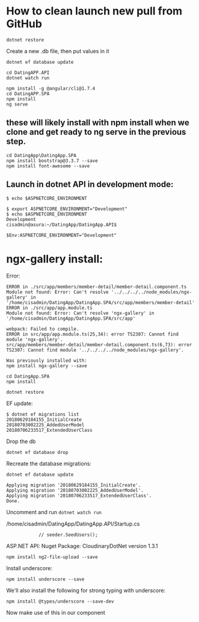 # How to clean launch new pull from GitHub
````
dotnet restore
````

Create a new .db file, then put values in it
````
dotnet ef database update
````

````
cd DatingAPP.API
dotnet watch run
````

````
npm install -g @angular/cli@1.7.4
cd DatingAPP.SPA
npm install
ng serve
````


## these will likely install with npm install when we clone and get ready to ng serve in the previous step.
````
cd DatingApp\DatingApp.SPA
npm install bootstrap@3.3.7 --save
npm install font-awesome --save
````


## Launch in dotnet API in development mode:
````
$ echo $ASPNETCORE_ENVIRONMENT

$ export ASPNETCORE_ENVIRONMENT="Development"
$ echo $ASPNETCORE_ENVIRONMENT
Development
cisadmin@asura:~/DatingApp/DatingApp.API$
````

````
$Env:ASPNETCORE_ENVIRONMENT="Development"
````


# ngx-gallery install:


Error:
````
ERROR in ./src/app/members/member-detail/member-detail.component.ts
Module not found: Error: Can't resolve '../../../../node_modules/ngx-gallery' in '/home/cisadmin/DatingApp/DatingApp.SPA/src/app/members/member-detail'
ERROR in ./src/app/app.module.ts
Module not found: Error: Can't resolve 'ngx-gallery' in '/home/cisadmin/DatingApp/DatingApp.SPA/src/app'

webpack: Failed to compile.
ERROR in src/app/app.module.ts(25,34): error TS2307: Cannot find module 'ngx-gallery'.
src/app/members/member-detail/member-detail.component.ts(6,73): error TS2307: Cannot find module '../../../../node_modules/ngx-gallery'.

Was previously installed with:
npm install ngx-gallery --save
````

````
cd DatingApp.SPA
npm install
````

````
dotnet restore
````

EF update:
````
$ dotnet ef migrations list
20180629184155_InitialCreate
20180703002225_AddedUserModel
20180706233517_ExtendedUserClass
````

Drop the db 
````
dotnet ef database drop
````

Recreate the database migrations:
````
dotnet ef database update
````

````
Applying migration '20180629184155_InitialCreate'.
Applying migration '20180703002225_AddedUserModel'.
Applying migration '20180706233517_ExtendedUserClass'.
Done.
````


Uncomment and run `dotnet watch run`

/home/cisadmin/DatingApp/DatingApp.API/Startup.cs
````
            // seeder.SeedUsers();
````

ASP.NET API:
Nuget Package:
CloudinaryDotNet
version 1.3.1

````
npm install ng2-file-upload --save
````

Install underscore:
````
npm install underscore --save
````

We'll also install the following for strong typing with underscore:
````
npm install @types/underscore --save-dev
````

Now make use of this in our component